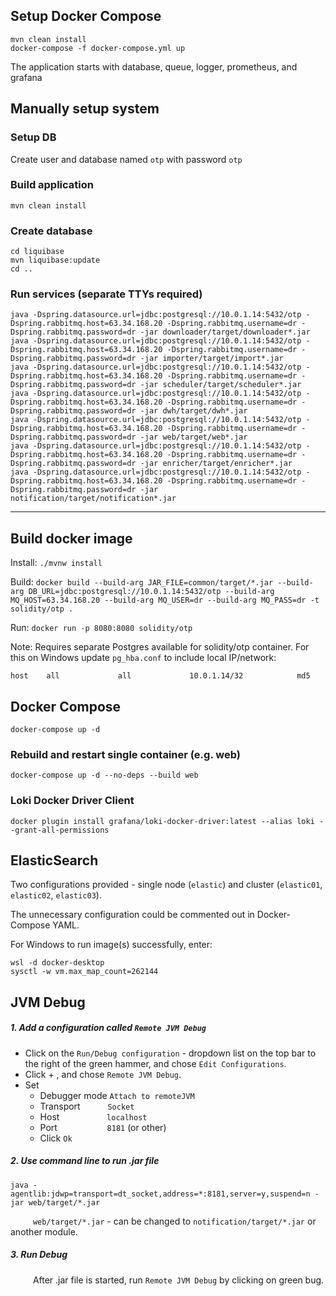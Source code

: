 ## Setup Docker Compose

```
mvn clean install
docker-compose -f docker-compose.yml up
```
The application starts with database, queue, logger, prometheus, and grafana

## Manually setup system

### Setup DB

Create user and database named `otp` with password `otp` 

### Build application

`mvn clean install`

### Create database

```
cd liquibase
mvn liquibase:update
cd ..
```

### Run services (separate TTYs required)
```
java -Dspring.datasource.url=jdbc:postgresql://10.0.1.14:5432/otp -Dspring.rabbitmq.host=63.34.168.20 -Dspring.rabbitmq.username=dr -Dspring.rabbitmq.password=dr -jar downloader/target/downloader*.jar
java -Dspring.datasource.url=jdbc:postgresql://10.0.1.14:5432/otp -Dspring.rabbitmq.host=63.34.168.20 -Dspring.rabbitmq.username=dr -Dspring.rabbitmq.password=dr -jar importer/target/import*.jar
java -Dspring.datasource.url=jdbc:postgresql://10.0.1.14:5432/otp -Dspring.rabbitmq.host=63.34.168.20 -Dspring.rabbitmq.username=dr -Dspring.rabbitmq.password=dr -jar scheduler/target/scheduler*.jar
java -Dspring.datasource.url=jdbc:postgresql://10.0.1.14:5432/otp -Dspring.rabbitmq.host=63.34.168.20 -Dspring.rabbitmq.username=dr -Dspring.rabbitmq.password=dr -jar dwh/target/dwh*.jar
java -Dspring.datasource.url=jdbc:postgresql://10.0.1.14:5432/otp -Dspring.rabbitmq.host=63.34.168.20 -Dspring.rabbitmq.username=dr -Dspring.rabbitmq.password=dr -jar web/target/web*.jar
java -Dspring.datasource.url=jdbc:postgresql://10.0.1.14:5432/otp -Dspring.rabbitmq.host=63.34.168.20 -Dspring.rabbitmq.username=dr -Dspring.rabbitmq.password=dr -jar enricher/target/enricher*.jar
java -Dspring.datasource.url=jdbc:postgresql://10.0.1.14:5432/otp -Dspring.rabbitmq.host=63.34.168.20 -Dspring.rabbitmq.username=dr -Dspring.rabbitmq.password=dr -jar notification/target/notification*.jar
```
---

## Build docker image

Install: `./mvnw install`

Build: `docker build --build-arg JAR_FILE=common/target/*.jar --build-arg DB_URL=jdbc:postgresql://10.0.1.14:5432/otp --build-arg MQ_HOST=63.34.168.20 --build-arg MQ_USER=dr --build-arg MQ_PASS=dr -t solidity/otp .`

Run: `docker run -p 8080:8080 solidity/otp`

Note: Requires separate Postgres available for solidity/otp container. For this on Windows update `pg_hba.conf` to include local IP/network:

`host    all             all             10.0.1.14/32            md5`

## Docker Compose

```
docker-compose up -d
```

### Rebuild and restart single container (e.g. web)

```
docker-compose up -d --no-deps --build web
```

### Loki Docker Driver Client 

```
docker plugin install grafana/loki-docker-driver:latest --alias loki --grant-all-permissions
```

## ElasticSearch

Two configurations provided - single node (`elastic`) and cluster (`elastic01`, `elastic02`, `elastic03`).

The unnecessary configuration could be commented out in Docker-Compose YAML.

For Windows to run image(s) successfully, enter:
```
wsl -d docker-desktop
sysctl -w vm.max_map_count=262144
```

## JVM Debug

##### 1. Add a configuration called `Remote JVM Debug`

* Click on the `Run/Debug configuration` - dropdown list on the top bar
to the right of the green hammer, and chose `Edit Configurations`.
* Click + , and chose `Remote JVM Debug`.
* Set
  * Debugger mode `Attach to remoteJVM`
  * Transport &ensp; &ensp; &emsp; `Socket`
  * Host &emsp; &emsp; &emsp; &emsp; `localhost`
  * Port &emsp; &emsp; &emsp; &ensp; &ensp; `8181` (or other)
  * Click `Ok`

##### 2. Use command line to run .jar file
```
java -agentlib:jdwp=transport=dt_socket,address=*:8181,server=y,suspend=n -jar web/target/*.jar
```
&emsp; &emsp;  `web/target/*.jar` - can be changed to `notification/target/*.jar`
or another module.

##### 3. Run Debug

&emsp; &emsp;  After .jar file is started, run `Remote JVM Debug`
by clicking on green bug.